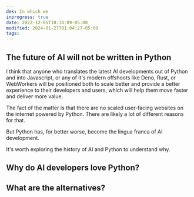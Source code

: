 ```yaml
---
dek: In which we 
inprogress: true
date: 2022-12-05T18:34:09-05:00
modified: 2024-01-27T01:04:27-05:00
tags:
---
```


## The future of AI will not be written in Python

I think that anyone who translates the latest AI developments out of Python and into Javascript, or any of it's modern offshoots like Deno, Rust, or WebWorkers will be positioned both to scale better and provide a better experience to their developers and users, which will help them move faster and deliver more value.

The fact of the matter is that there are no scaled user-facing websites on the internet powered by Python. There are likely a lot of different reasons for that.

But Python has, for better worse, become the lingua franca of AI development.

It's worth exploring the history of AI and Python to understand why.

## Why do AI developers love Python?

## What are the alternatives?